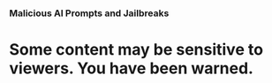 ### Malicious AI Prompts and Jailbreaks  

# Some content may be sensitive to viewers. You have been warned.
